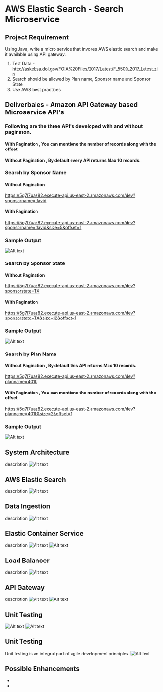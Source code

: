 # AWS Elastic Search - Search Microservice

## Project Requirement

Using Java, write a micro service that invokes AWS elastic search and make it available using API gateway.             

1. Test Data - http://askebsa.dol.gov/FOIA%20Files/2017/Latest/F_5500_2017_Latest.zip             
2. Search should be allowed by Plan name, Sponsor name and Sponsor State             
3. Use AWS best practices              


## Deliverbales - Amazon  API Gateway based Microservice API's

### Following are the three API's developed with and without paginaton.

#### With Pagination , You can mentione the number of records along with the offset.
#### Without Pagination , By default every  API returns Max 10 records. 


### Search by Sponsor Name

#### Without Pagination 
https://5g7l7uaz82.execute-api.us-east-2.amazonaws.com/dev?sponsorname=david

#### With Pagination
https://5g7l7uaz82.execute-api.us-east-2.amazonaws.com/dev?sponsorname=david&size=5&offset=1

### Sample Output
![Alt text](docs/SponsorName.png)

### Search by Sponsor State

#### Without Pagination  
https://5g7l7uaz82.execute-api.us-east-2.amazonaws.com/dev?sponsorstate=TX

#### With Pagination 
https://5g7l7uaz82.execute-api.us-east-2.amazonaws.com/dev?sponsorstate=TX&size=12&offset=1

### Sample Output
![Alt text](docs/SponsorState.png)

### Search by Plan Name

#### Without Pagination , By default this API returns Max 10 records. 
https://5g7l7uaz82.execute-api.us-east-2.amazonaws.com/dev?planname=401k

#### With Pagination , You can mentione the number of records along with the offset.
https://5g7l7uaz82.execute-api.us-east-2.amazonaws.com/dev?planname=401k&size=2&offset=1

### Sample Output
![Alt text](docs/PlanName.png)


## System  Architecture
description 
![Alt text](docs/Architecture.png)

## AWS Elastic Search
description 
![Alt text](docs/Elastic-Search-Instance.png)


## Data Ingestion
description 
![Alt text](docs/Logstash-Config.png)


## Elastic Container Service
description 
![Alt text](docs/ECS-Cluster.png)
![Alt text](docs/ECS-AutoScaling-Group.png)



## Load Balancer
description 
![Alt text](docs/Loadbalancer.png)


## API Gateway
description 
![Alt text](docs/API-Gateway.png)
![Alt text](docs/API-Gateway-Configuration.png)


## Unit Testing
![Alt text](docs/My-DockerHub-Repo.png)
![Alt text](docs/DockerBuild-and-Push-to-DockerHub.png)


## Unit Testing
Unit testing is an integral part of agile development principles.
![Alt text](docs/Junit.png)

## Possible Enhancements
*
*






